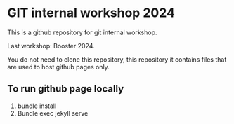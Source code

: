 # GIT internal workshop 2024
This is a github repository for git internal workshop. 

Last workshop: Booster 2024. 

You do not need to clone this repository, this repository it contains files that are used to host github pages only.

## To run github page locally

1. bundle install
2. Bundle exec jekyll serve